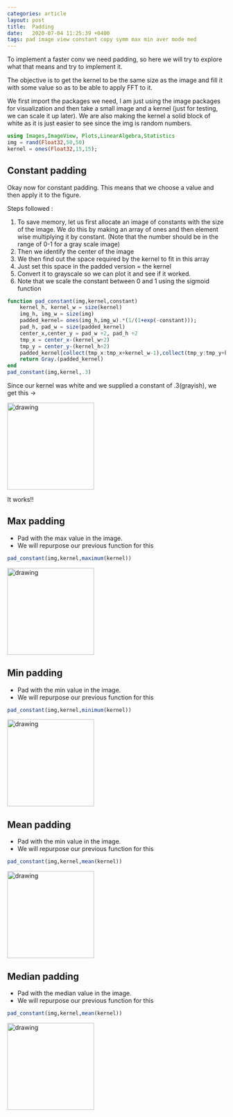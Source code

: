 ```yaml
---
categories: article
layout: post
title:  Padding
date:   2020-07-04 11:25:39 +0400
tags: pad image view constant copy symm max min aver mode med
---
```


To implement a faster conv we need padding, so here we will try to explore what that means and try to implement it.

The objective is to get the kernel to be the same size as the image and fill it with some value so as to be able to apply FFT to it.

We first import the packages we need, I am just using the image packages for visualization and then take a small image and a kernel (just for testing, we can scale it up later). 
We are also making the kernel a solid block of white as it is just easier to see since the img is random numbers.

```julia
using Images,ImageView, Plots,LinearAlgebra,Statistics
img = rand(Float32,50,50)
kernel = ones(Float32,15,15);
```
## Constant padding
Okay now for constant padding. This means that we choose a value and then apply it to the figure.

Steps followed : 
1. To save memory, let us first allocate an image of constants with the size of the image. We do this by making an array of ones and then element wise multiplying it by constant. (Note that the number should be in the range of 0-1 for a gray scale image)
2. Then we identify the center of the image
3. We then find out the space required by the kernel to fit in this array
4. Just set this space in the padded version = the kernel
5. Convert it to grayscale so we can plot it and see if it worked.
6. Note that we scale the constant between 0 and 1 using the sigmoid function
   
```julia
function pad_constant(img,kernel,constant)
    kernel_h, kernel_w = size(kernel)
    img_h, img_w = size(img)
    padded_kernel= ones(img_h,img_w).*(1/(1+exp(-constant)));
    pad_h, pad_w = size(padded_kernel)
    center_x,center_y = pad_w ÷2, pad_h ÷2
    tmp_x = center_x-(kernel_w÷2)
    tmp_y = center_y-(kernel_h÷2)
    padded_kernel[collect(tmp_x:tmp_x+kernel_w-1),collect(tmp_y:tmp_y+kernel_h-1)] = kernel;
    return Gray.(padded_kernel)
end
pad_constant(img,kernel,.3)
```

Since our kernel was white and we supplied a constant of .3(grayish), we get this ->


<img src="{{site.baseurl}}/assets/img/deconstrucImages/pad_const.png" alt="drawing" width="200"/>

It works!!

## Max padding 

- Pad with the max value in the image.
- We will repurpose our previous function for this

```julia
pad_constant(img,kernel,maximum(kernel))
```

<img src="{{site.baseurl}}/assets/img/deconstrucImages/pad_max.png" alt="drawing" width="200"/>

## Min padding 

- Pad with the min value in the image.
- We will repurpose our previous function for this

```julia
pad_constant(img,kernel,minimum(kernel))
```

<img src="{{site.baseurl}}/assets/img/deconstrucImages/pad_min.png" alt="drawing" width="200"/>

## Mean padding 

- Pad with the min value in the image.
- We will repurpose our previous function for this

```julia
pad_constant(img,kernel,mean(kernel))
```

<img src="{{site.baseurl}}/assets/img/deconstrucImages/pad_mean.png" alt="drawing" width="200"/>

## Median padding

- Pad with the median value in the image.
- We will repurpose our previous function for this

```julia
pad_constant(img,kernel,mean(kernel))
```

<img src="{{site.baseurl}}/assets/img/deconstrucImages/pad_median.png" alt="drawing" width="200"/>



